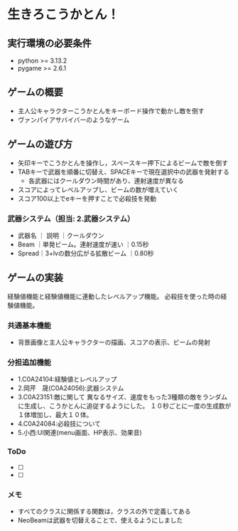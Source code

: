 # 生きろこうかとん！

## 実行環境の必要条件
* python >= 3.13.2
* pygame >= 2.6.1

## ゲームの概要
* 主人公キャラクターこうかとんをキーボード操作で動かし敵を倒す
* ヴァンパイアサバイバーのようなゲーム

## ゲームの遊び方
* 矢印キーでこうかとんを操作し，スペースキー押下によるビームで敵を倒す
* TABキーで武器を順番に切替え、SPACEキーで現在選択中の武器を発射する
    * 各武器にはクールダウン時間があり、連射速度が異なる 
* スコアによってレベルアップし、ビームの数が増えていく
* スコア100以上でeキーを押すことで必殺技を発動

### 武器システム（担当: 2.武器システム）
* 武器名 ｜         説明           ｜クールダウン
* Beam  ｜単発ビーム。連射速度が速い ｜0.15秒
* Spread｜3+lvの数分広がる拡散ビーム   ｜0.80秒

## ゲームの実装
経験値機能と経験値機能に連動したレベルアップ機能。
必殺技を使った時の経験値機能。

### 共通基本機能
* 背景画像と主人公キャラクターの描画、スコアの表示、ビームの発射

### 分担追加機能
* 1.C0A24104:経験値とレベルアップ
* 2.岡芹　晟(C0A24056):武器システム
* 3.C0A23151:敵に関して
    異なるサイズ、速度をもった3種類の敵をランダムに生成し、こうかとんに追従するようにした。
    １０秒ごとに一度の生成数が１体増加し、最大１０体。
* 4.C0A24084:必殺技について
* 5.小西:UI関連(menu画面、HP表示、効果音)

### ToDo
- [ ] 
- [ ] 

### メモ
* すべてのクラスに関係する関数は，クラスの外で定義してある
* NeoBeamは武器を切替えることで、使えるようにしました